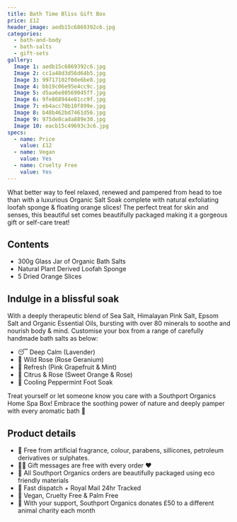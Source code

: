 ```yaml
---
title: Bath Time Bliss Gift Box
price: £12
header_image: aedb15c6869392c6.jpg
categories:
  - bath-and-body
  - bath-salts
  - gift-sets
gallery:
  Image 1: aedb15c6869392c6.jpg
  Image 2: cc1a48d3d56d64b5.jpg
  Image 3: 99717102f0de6be8.jpg
  Image 4: bb19c06e95e4cc9c.jpg
  Image 5: d5aa6e80569045ff.jpg
  Image 6: 9fe868944e81cc9f.jpg
  Image 7: eb4acc70b10f899e.jpg
  Image 8: b48b462bd7461d56.jpg
  Image 9: 975de8cada889e30.jpg
  Image 10: eacb15c49693c3c6.jpg
specs:
  - name: Price
    value: £12
  - name: Vegan
    value: Yes
  - name: Cruelty Free
    value: Yes
---
```


What better way to feel relaxed, renewed and pampered from head to toe than with a luxurious Organic Salt Soak complete with natural exfoliating loofah sponge & floating orange slices! The perfect treat for skin and senses, this beautiful set comes beautifully packaged making it a gorgeous gift or self-care treat!

## Contents

- 300g Glass Jar of Organic Bath Salts
- Natural Plant Derived Loofah Sponge
- 5 Dried Orange Slices

## Indulge in a blissful soak

With a deeply therapeutic blend of Sea Salt, Himalayan Pink Salt, Epsom Salt and Organic Essential Oils, bursting with over 80 minerals to soothe and nourish body & mind. Customise your box from a range of carefully handmade bath salts as below:

- 😴 Deep Calm (Lavender)
- 🌹 Wild Rose (Rose Geranium)
- 🌿 Refresh (Pink Grapefruit & Mint)
- 🍊 Citrus & Rose (Sweet Orange & Rose)
- 🧊 Cooling Peppermint Foot Soak

Treat yourself or let someone know you care with a Southport Organics Home Spa Box! Embrace the soothing power of nature and deeply pamper with every aromatic bath 🛁

## Product details

- 🍊 Free from artificial fragrance, colour, parabens, sillicones, petroleum derivatives or sulphates.
- ✍🏼 Gift messages are free with every order ❤️
- 🌿 All Southport Organics orders are beautifully packaged using eco friendly materials
- 📮 Fast dispatch + Royal Mail 24hr Tracked
- 🐰 Vegan, Cruelty Free & Palm Free
- 🐾 With your support, Southport Organics donates £50 to a different animal charity each month

